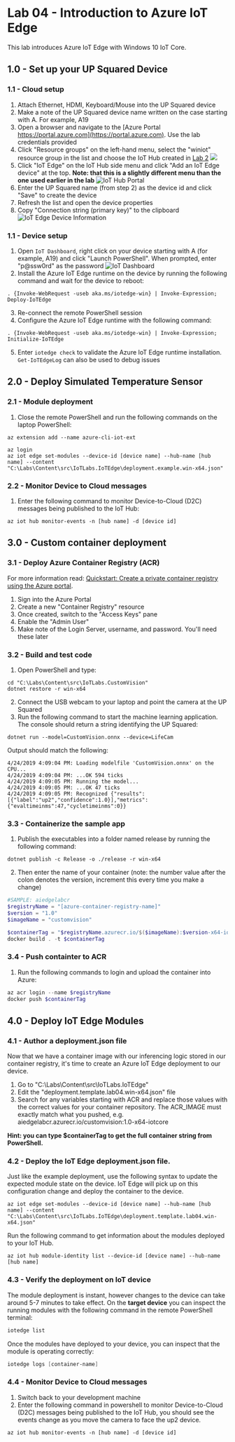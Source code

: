 # Lab 04 - Introduction to Azure IoT Edge

This lab introduces Azure IoT Edge with Windows 10 IoT Core.

## 1.0 - Set up your UP Squared Device

### 1.1 - Cloud setup

1. Attach Ethernet, HDMI, Keyboard/Mouse into the UP Squared device
1. Make a note of the UP Squared device name written on the case starting with A. For example, A19 
1. Open a browser and navigate to the [Azure Portal https://portal.azure.com](https://portal.azure.com). Use the lab credentials provided
1. Click "Resource groups" on the left-hand menu, select the "winiot" resource group in the list and choose the IoT Hub created in [Lab 2](./Lab02.md#11---deploy-azure-iot-hub)
![](./media/2_azure5.png)
1. Click "IoT Edge" on the IoT Hub side menu and click "Add an IoT Edge device" at the top. **Note: that this is a slightly different menu than the one used earlier in the lab**
![IoT Hub Portal](./media/4_SelectIoTEdge.png)
1. Enter the UP Squared name (from step 2) as the device id and click "Save" to create the device
1. Refresh the list and open the device properties
1. Copy "Connection string (primary key)" to the clipboard
![IoT Edge Device Information](./media/4_CopyConnectionStringIoTEdge.png)


### 1.1 - Device setup

1. Open ```IoT Dashboard```, right click on your device starting with A (for example, A19) and click "Launch PowerShell". When prompted, enter "p@ssw0rd" as the password
![IoT Dashboard](./media/4_SelectPowershellDevice.png)
2. Install the Azure IoT Edge runtime on the device by running the following command and wait for the device to reboot:

```
. {Invoke-WebRequest -useb aka.ms/iotedge-win} | Invoke-Expression; Deploy-IoTEdge
```

3. Re-connect the remote PowerShell session 
4. Configure the Azure IoT Edge runtime with the following command:

```
. {Invoke-WebRequest -useb aka.ms/iotedge-win} | Invoke-Expression; Initialize-IoTEdge
```

5. Enter ```iotedge check``` to validate the Azure IoT Edge runtime installation. ```Get-IoTEdgeLog``` can also be used to debug issues


## 2.0 - Deploy Simulated Temperature Sensor

### 2.1 - Module deployment

1. Close the remote PowerShell and run the following commands on the laptop PowerShell:

```
az extension add --name azure-cli-iot-ext

az login
az iot edge set-modules --device-id [device name] --hub-name [hub name] --content "C:\Labs\Content\src\IoTLabs.IoTEdge\deployment.example.win-x64.json"
```

### 2.2 - Monitor Device to Cloud messages

1. Enter the following command to monitor Device-to-Cloud (D2C) messages being published to the IoT Hub:

```
az iot hub monitor-events -n [hub name] -d [device id]
```
 
## 3.0 - Custom container deployment

### 3.1 - Deploy Azure Container Registry (ACR)

For more information read: [Quickstart: Create a private container registry using the Azure portal](https://docs.microsoft.com/en-us/azure/container-registry/container-registry-get-started-portal).

1. Sign into the Azure Portal
1. Create a new "Container Registry" resource
1. Once created, switch to the "Access Keys" pane
1. Enable the "Admin User"
1. Make note of the Login Server, username, and password. You'll need these later


### 3.2 - Build and test code

1. Open PowerShell and type: 

```
cd "C:\Labs\Content\src\IoTLabs.CustomVision"
dotnet restore -r win-x64
```

2. Connect the USB webcam to your laptop and point the camera at the UP Squared
4. Run the following command to start the machine learning application. The console should return a string identifying the UP Squared: 

```
dotnet run --model=CustomVision.onnx --device=LifeCam
```

Output should match the following:

```
4/24/2019 4:09:04 PM: Loading modelfile 'CustomVision.onnx' on the CPU...
4/24/2019 4:09:04 PM: ...OK 594 ticks
4/24/2019 4:09:05 PM: Running the model...
4/24/2019 4:09:05 PM: ...OK 47 ticks
4/24/2019 4:09:05 PM: Recognized {"results":[{"label":"up2","confidence":1.0}],"metrics":{"evaltimeinms":47,"cycletimeinms":0}}
```

### 3.3 - Containerize the sample app 

1.  Publish the executables into a folder named release by running the following command:

```
dotnet publish -c Release -o ./release -r win-x64
```

2. Then enter the name of your container (note: the number value after the colon denotes the version, increment this every time you make a change)
```powershell
#SAMPLE: aiedgelabcr
$registryName = "[azure-container-registry-name]"
$version = "1.0"
$imageName = "customvision"

$containerTag = "$registryName.azurecr.io/$($imageName):$version-x64-iotcore"
docker build . -t $containerTag
```


### 3.4 - Push containter to ACR

1. Run the following commands to login and upload the container into Azure:

```powershell
az acr login --name $registryName
docker push $containerTag
```

## 4.0 - Deploy IoT Edge Modules

### 4.1 - Author a deployment.json file

Now that we have a container image with our inferencing logic stored in our container registry, it's time to create an Azure IoT Edge deployment to our device.

1. Go to "C:\Labs\Content\src\IoTLabs.IoTEdge"
1. Edit the "deployment.template.lab04.win-x64.json" file
1. Search for any variables starting with ACR and replace those values with the correct values for your container repository. The ACR_IMAGE must exactly match what you pushed, e.g. aiedgelabcr.azurecr.io/customvision:1.0-x64-iotcore

**Hint: you can type $containerTag to get the full container string from PowerShell.**


### 4.2 - Deploy the IoT Edge deployment.json file. 

Just like the example deployment, use the following syntax to update the expected module state on the device. IoT Edge will pick up on this configuration change and deploy the container to the device.

```
az iot edge set-modules --device-id [device name] --hub-name [hub name] --content "C:\Labs\Content\src\IoTLabs.IoTEdge\deployment.template.lab04.win-x64.json"
```

Run the following command to get information about the modules deployed to your IoT Hub.
```
az iot hub module-identity list --device-id [device name] --hub-name [hub name]
```

### 4.3 - Verify the deployment on IoT device

The module deployment is instant, however changes to the device can take around 5-7 minutes to take effect. On the **target device** you can inspect the running modules with the following command in the remote PowerShell terminal:

```powershell
iotedge list
```

Once the modules have deployed to your device, you can inspect that the module is operating correctly:

```powershell
iotedge logs [container-name]
```


### 4.4 - Monitor Device to Cloud messages

1. Switch back to your development machine
1. Enter the following command in powershell to monitor Device-to-Cloud (D2C) messages being published to the IoT Hub, you should see the events change as you move the camera to face the up2 device.

```
az iot hub monitor-events -n [hub name] -d [device id]
```
